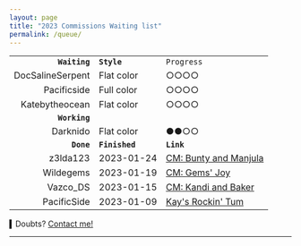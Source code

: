 ```yaml
---
layout: page
title: "2023 Commissions Waiting list"
permalink: /queue/
---
```


|  |  |  |
| ---:| --- |:--- |
| **`Waiting`** | **`Style`** | `Progress` |
| DocSalineSerpent | Flat color | ○○○○ |
| Pacificside | Full color | ○○○○ |
| Katebytheocean | Flat color | ○○○○ |
| **`Working`** |  |  |
| Darknido | Flat color | ●●○○ |
| **`      Done`** | **`Finished`** | **`Link`** |
| z3lda123 | 2023-01-24 | [CM: Bunty and Manjula](https://www.deviantart.com/tei-juan/art/CM-Bunty-and-Manjula-948206754) |
| Wildegems | 2023-01-19 | [CM: Gems' Joy](https://www.furaffinity.net/view/50681644/) |
| Vazco_DS | 2023-01-15 | [CM: Kandi and Baker](https://www.furaffinity.net/view/50628977) |
| PacificSide | 2023-01-09 | [Kay's Rockin' Tum](https://www.furaffinity.net/view/50758615) |


▍Doubts? [Contact me!](/contact.md)

* * *

<!-- ●●●○

■□ ▢▣○●○●◉▉▓▒░

○○○○ 0%
●○○○ 25%
●●○○ 50%
●●●○ 75%
●●● 100%

Written in **M↓**

-->